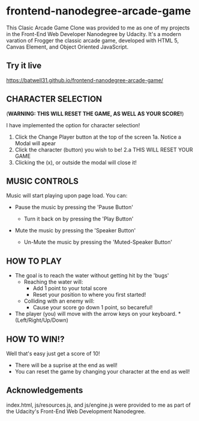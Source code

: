 frontend-nanodegree-arcade-game
===============================
This Clasic Arcade Game Clone was provided to me as one of my projects in the Front-End Web Developer Nanodegree by Udacity.
It's a modern varation of Frogger the classic arcade game, developed with HTML 5, Canvas Element, and Object Oriented JavaScript.

## Try it live ##

https://batwell31.github.io/frontend-nanodegree-arcade-game/

## CHARACTER SELECTION ##
 (**WARNING: THIS WILL RESET THE GAME, AS WELL AS YOUR SCORE!**)

 I have implemented the option for character selection!

1. Click the Change Player button at the top of the screen
    1a. Notice a Modal will apear
2. Click the character (button) you wish to be!
    2.a THIS WILL RESET YOUR GAME
3. Clicking the (x), or outside the modal will close it!
   
## MUSIC CONTROLS ##

Music will start playing upon page load.
You can:
* Pause the music by pressing the 'Pause Button'
    * Turn it back on by pressing the 'Play Button'

* Mute the music by pressing the 'Speaker Button'
    * Un-Mute the music by pressing the 'Muted-Speaker Button'

## HOW TO PLAY ##

* The goal is to reach the water without getting hit by the 'bugs'
    * Reaching the water will:
        * Add 1 point to your total score
        * Reset your position to where you first started!
    * Colliding with an enemy will:
        * Cause your score go down 1 point, so becareful!
* The player (you) will move with the arrow keys on your keyboard.
    *(Left/Right/Up/Down)

## HOW TO WIN!? ##

Well that's easy just get a score of 10!
 * There will be a suprise at the end as well!
 * You can reset the game by changing your character at the end as well!


 ## Acknowledgements ##

 index.html, js/resources.js, and js/engine.js were provided to me as part of the Udacity's Front-End Web Development Nanodegree.